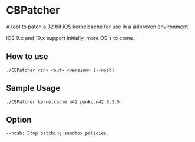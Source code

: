 # CBPatcher
A tool to patch a 32 bit iOS kernelcache for use in a jailbroken environment.

iOS 9.x and 10.x support initially, more OS's to come.

## How to use
    ./CBPatcher <in> <out> <version> [--nosb]

## Sample Usage
    ./CBPatcher kernelcache.n42 pwnkc.n42 9.3.5

## Option
    --nosb: Stop patching sandbox policies.

